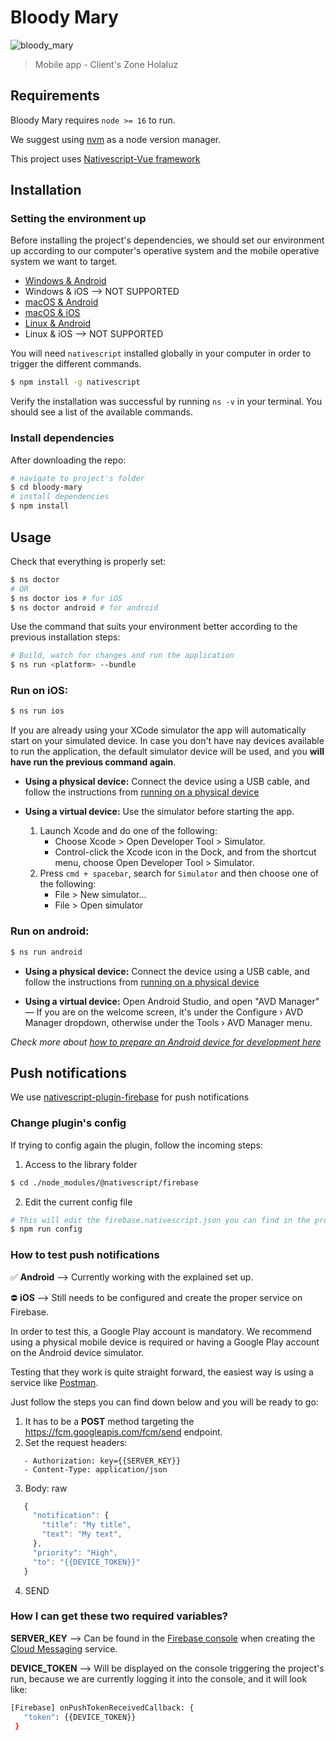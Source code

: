 # Bloody Mary

![bloody_mary](bloody_mary.ico)

> Mobile app - Client's Zone Holaluz

## Requirements

Bloody Mary requires `node >= 16` to run.

We suggest using [nvm](https://github.com/nvm-sh/nvm) as a node version manager.

This project uses [Nativescript-Vue framework](https://nativescript-vue.org/en/docs/introduction/)

## Installation

### Setting the environment up

Before installing the project's dependencies, we should set our environment up according to our computer's operative system and the mobile operative system we want to target.
* [Windows & Android](https://docs.nativescript.org/environment-setup.html#windows-android)
* Windows & iOS --> NOT SUPPORTED
* [macOS & Android](https://docs.nativescript.org/environment-setup.html#macos-android)
* [macOS & iOS](https://docs.nativescript.org/environment-setup.html#macos-ios)
* [Linux & Android](https://docs.nativescript.org/environment-setup.html#linux-android)
* Linux & iOS --> NOT SUPPORTED


You will need `nativescript` installed globally in your computer in order to trigger the different commands.

```bash
$ npm install -g nativescript
```


Verify the installation was successful by running `ns -v` in your terminal. You should see a list of the available commands.

### Install dependencies

After downloading the repo:

```bash
# navigate to project's folder
$ cd bloody-mary
# install dependencies
$ npm install
```

## Usage
Check that everything is properly set:
```bash
$ ns doctor
# OR
$ ns doctor ios # for iOS
$ ns doctor android # for android
```

Use the command that suits your environment better according to the previous installation steps:
```bash
# Build, watch for changes and run the application
$ ns run <platform> --bundle
```

### Run on iOS:
```bash
$ ns run ios
```
If you are already using your XCode simulator the app will automatically start on your simulated device. In case you don't have nay devices available to run the application, the default simulator device will be used, and you **will have run the previous command again**.

* **Using a physical device:** Connect the device using a USB cable, and follow the instructions from [running on a physical device](https://docs.nativescript.org/development-workflow.html#ios-devices)

* **Using a virtual device:** Use the simulator before starting the app. 
  1. Launch Xcode and do one of the following:
      * Choose Xcode > Open Developer Tool > Simulator.
      * Control-click the Xcode icon in the Dock, and from the shortcut menu, choose Open Developer Tool > Simulator.
  2. Press `cmd + spacebar`, search for `Simulator` and then choose one of the following:
      * File > New simulator...
      * File > Open simulator


### Run on android:
```bash
$ ns run android
```

* **Using a physical device:** Connect the device using a USB cable, and follow the instructions from [running on a physical device](https://docs.nativescript.org/development-workflow.html#android-devices)

* **Using a virtual device:** Open Android Studio, and open "AVD Manager" — If you are on the welcome screen, it's under the Configure › AVD Manager dropdown, otherwise under the Tools › AVD Manager menu.

_Check more about [how to prepare an Android device for development here](https://docs.nativescript.org/environment-setup.html#preparing-an-android-device-1)_

## Push notifications
We use [nativescript-plugin-firebase](https://github.com/EddyVerbruggen/nativescript-plugin-firebase) for push notifications

### Change plugin's config
If trying to config again the plugin, follow the incoming steps:
1. Access to the library folder
```bash
$ cd ./node_modules/@nativescript/firebase
```
2. Edit the current config file
```bash
# This will edit the firebase.nativescript.json you can find in the project's root
$ npm run config
```

### How to test push notifications
✅ **Android** --> Currently working with the explained set up.

⛔️ **iOS** --> Still needs to be configured and create the proper service on Firebase.

In order to test this, a Google Play account is mandatory. We recommend using a physical mobile device is required or having a Google Play account on the Android device simulator.

Testing that they work is quite straight forward, the easiest way is using a service like [Postman](https://www.postman.com/).

Just follow the steps you can find down below and you will be ready to go:

1. It has to be a **POST** method targeting the https://fcm.googleapis.com/fcm/send endpoint.
2. Set the request headers:
```
   - Authorization: key={{SERVER_KEY}}
   - Content-Type: application/json
```
3. Body: raw
```js
   {
     "notification": {
       "title": "My title",
       "text": "My text",
     },
     "priority": "High",
     "to": "{{DEVICE_TOKEN}}"
   }
```
4. SEND

### How I can get these two required variables?

**SERVER_KEY** --> Can be found in the [Firebase console](https://console.firebase.google.com/) when creating the [Cloud Messaging](https://firebase.google.com/docs/cloud-messaging) service.

**DEVICE_TOKEN** --> Will be displayed on the console triggering the project's run, because we are currently logging it into the console, and it will look like:
```bash
[Firebase] onPushTokenReceivedCallback: {
   "token": {{DEVICE_TOKEN}}
 }
```
